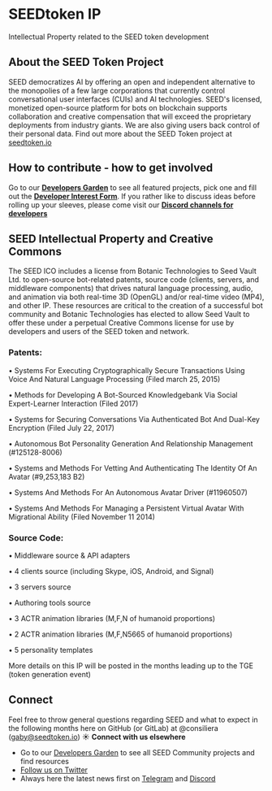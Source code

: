 # SEEDtoken IP
Intellectual Property related to the SEED token development

## About the SEED Token Project
SEED democratizes AI by offering an open and independent alternative to the monopolies of a few large corporations that currently control conversational user interfaces (CUIs) and AI technologies. SEED's licensed, monetized open-source platform for bots on blockchain supports collaboration and creative compensation that will exceed the proprietary deployments from industry giants. We are also giving users back control of their personal data. Find out more about the SEED Token project at [seedtoken.io](https://seedtoken.io)

## How to contribute - how to get involved
Go to our **[Developers Garden](developers.seedtoken.io)** to see all featured projects, pick one and fill out the **[Developer Interest Form](https://developers.seedtoken.io/#Developer-Interest-Form)**. If you rather like to discuss ideas before rolling up your sleeves, please come visit our **[Discord channels for developers](https://discord.gg/Suv5bFT)**

## SEED Intellectual Property and Creative Commons

The SEED ICO includes a license from Botanic Technologies to Seed Vault Ltd. to open-source bot-related patents, source code (clients, servers, and middleware components) that drives natural language processing, audio, and animation via both real-time 3D (OpenGL) and/or real-time video (MP4), and other IP. These resources are critical to the creation of a successful bot community and Botanic Technologies has elected to allow Seed Vault to offer these under a perpetual Creative Commons license for use by developers and users of the SEED token and network.

### Patents:

•	Systems For Executing Cryptographically Secure Transactions Using Voice And Natural Language Processing (Filed march 25, 2015)

•	Methods for Developing A Bot-Sourced Knowledgebank Via Social Expert-Learner Interaction (Filed 2017)

•	Systems for Securing Conversations Via Authenticated Bot And Dual-Key Encryption (Filed July 22, 2017)

•	Autonomous Bot Personality Generation And Relationship Management (#125128-8006)

•	Systems and Methods For Vetting And Authenticating The Identity Of An Avatar (#9,253,183 B2)

•	Systems And Methods For An Autonomous Avatar Driver (#11960507)

•	Systems And Methods For Managing a Persistent Virtual Avatar With Migrational Ability (Filed November 11 2014)


### Source Code:

•	Middleware source & API adapters

•	4 clients source (including Skype, iOS, Android, and Signal)

•	3 servers source

•	Authoring tools source

•	3 ACTR animation libraries (M,F,N of humanoid proportions)

•	2 ACTR animation libraries (M,F,N5665 of humanoid proportions) 

•	5 personality templates 


More details on this IP will be posted in the months leading up to the TGE (token generation event)

## Connect
Feel free to throw general questions regarding SEED and what to expect in the following months here on GitHub (or GitLab) at  @consiliera (gaby@seedtoken.io) :sunny: 
**Connect with us elsewhere** 
- Go to our [Developers Garden](https://developers.seedtoken.io) to see all SEED Community projects and find resources
- [Follow us on Twitter](https://twitter.com/SEED_token)
- Always here the latest news first on [Telegram](https://t.me/seedtoken) and [Discord](https://discord.gg/Suv5bFT)
	
